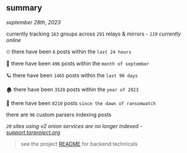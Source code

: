 
## summary
_september 28th, 2023_

currently tracking `163` groups across `291` relays & mirrors - _`119` currently online_

⏲ there have been `6` posts within the `last 24 hours`

🦈 there have been `496` posts within the `month of september`

🪐 there have been `1465` posts within the `last 90 days`

🏚 there have been `3520` posts within the `year of 2023`

🦕 there have been `8210` posts `since the dawn of ransomwatch`

there are `96` custom parsers indexing posts

_`20` sites using v2 onion services are no longer indexed - [support.torproject.org](https://support.torproject.org/onionservices/v2-deprecation/)_

> see the project [README](https://github.com/joshhighet/ransomwatch#ransomwatch--) for backend technicals
